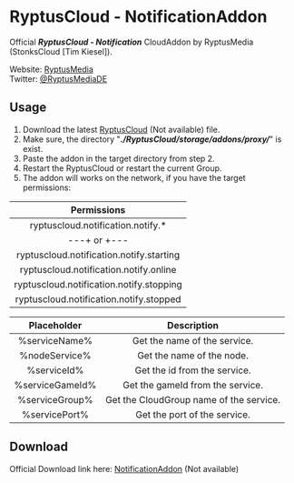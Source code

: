 # RyptusCloud - NotificationAddon

Official ***RyptusCloud - Notification*** CloudAddon by RyptusMedia (StonksCloud [Tim Kiesel]).

Website: [RyptusMedia](https://RyptusMedia.de)   
Twitter: [@RyptusMediaDE](https://twitter.com/RyptusMediaDE)

## Usage

1) Download the latest [RyptusCloud](https://ryptusmedia.de/go/product/?id=1) (Not available) file.
2) Make sure, the directory "***./RyptusCloud/storage/addons/proxy/***" is exist.
3) Paste the addon in the target directory from step 2.
4) Restart the RyptusCloud or restart the current Group.
5) The addon will works on the network, if you have the target permissions:

| Permissions |
| :---: |
| ryptuscloud.notification.notify.* |
| ---+ or +--- |
| ryptuscloud.notification.notify.starting |
| ryptuscloud.notification.notify.online |
| ryptuscloud.notification.notify.stopping |
| ryptuscloud.notification.notify.stopped |

| Placeholder | Description |
| :---: | :---: |
| %serviceName% | Get the name of the service. |
| %nodeService% | Get the name of the node. |
| %serviceId% | Get the id from the service. |
| %serviceGameId% | Get the gameId from the service. |
| %serviceGroup% | Get the CloudGroup name of the service. |
| %servicePort% | Get the port of the service. |

## Download
Official Download link here: [NotificationAddon](https://RyptusMedia.de/ryptuscloud/addons/?id=0) (Not available)
